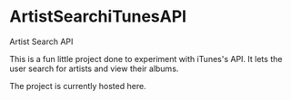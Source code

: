 # ArtistSearchiTunesAPI

Artist Search API

This is a fun little project done to experiment with iTunes's API. It lets the user search for artists and view their albums.

The project is currently hosted here.
